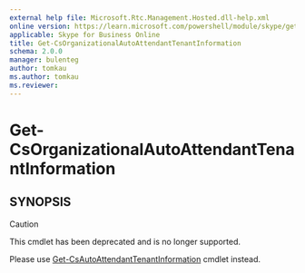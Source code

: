 ```yaml
---
external help file: Microsoft.Rtc.Management.Hosted.dll-help.xml
online version: https://learn.microsoft.com/powershell/module/skype/get-csorganizationalautoattendanttenantinformation
applicable: Skype for Business Online
title: Get-CsOrganizationalAutoAttendantTenantInformation
schema: 2.0.0
manager: bulenteg
author: tomkau
ms.author: tomkau
ms.reviewer:
---
```


# Get-CsOrganizationalAutoAttendantTenantInformation

## SYNOPSIS
> [!CAUTION]
> This cmdlet has been deprecated and is no longer supported.
> 
> Please use [Get-CsAutoAttendantTenantInformation](Get-CsAutoAttendantTenantInformation.md) cmdlet instead.
